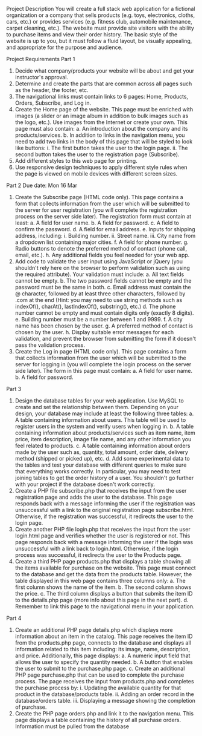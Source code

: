 Project Description
You will create a full stack web application for a fictional organization or a company that sells products
(e.g. toys, electronics, cloths, cars, etc.) or provides services (e.g. fitness club, automobile maintenance,
carpet cleaning, etc.).
The website must provide site visitors with the ability to purchase items and view their order history.
The basic style of the website is up to you, but it must follow a fluid layout, be visually appealing, and
appropriate for the purpose and audience.

Project Requirements
Part 1
1. Decide what company/products your website will be about and get your instructor's approval.
2. Determine and create the parts that are common across all pages such as the header, the footer, etc.
3. The navigational links must contain links to 6 pages: Home, Products, Orders, Subscribe, and Log in.
4. Create the Home page of the website. This page must be enriched with images (a slider or an image
album in addition to bulk images such as the logo, etc.). Use images from the Internet or create your
own. This page must also contain:
a. An introduction about the company and its products/services.
b. In addition to links in the navigation menu, you need to add two links in the body of this page that
will be styled to look like buttons:
i. The first button takes the user to the login page.
ii. The second button takes the user to the registration page (Subscribe).
5. Add different styles to this web page for printing.
6. Use responsive design techniques to apply different style rules when the page is viewed on mobile
devices with different screen sizes.

Part 2
Due date: Mon 16 Mar
1. Create the Subscribe page (HTML code only). This page contains a form that collects information from
the user which will be submitted to the server for user registration (you will complete the registration
process on the server side later). The registration form must contain at least:
a. A field for user name.
b. A field for password.
c. A field to confirm the password.
d. A field for email address.
e. Inputs for shipping address, including:
i. Building number.
ii. Street name.
iii. City name from a dropdown list containing major cities.
f. A field for phone number.
g. Radio buttons to denote the preferred method of contact (phone call, email, etc.).
h. Any additional fields you feel needed for your web app.
2. Add code to validate the user input using JavaScript or jQuery (you shouldn't rely here on the browser
to perform validation such as using the required attribute). Your validation must include:
a. All text fields cannot be empty.
b. The two password fields cannot be empty and the password must be the same in both.
c. Email address must contain the @ character, followed by at least three other characters, followed
by .com at the end (Hint: you may need to use string methods such as indexOf(), charAt(),
lastIndexOf(), substring(), etc.)
d. The phone number cannot be empty and must contain digits only (exactly 8 digits).
e. Building number must be a number between 1 and 9999.
f. A city name has been chosen by the user.
g. A preferred method of contact is chosen by the user.
h. Display suitable error messages for each validation, and prevent the browser from submitting the
form if it doesn't pass the validation process.
3. Create the Log in page (HTML code only). This page contains a form that collects information from the
user which will be submitted to the server for logging in (you will complete the login process on the
server side later). The form in this page must contain:
a. A field for user name.
b. A field for password.

Part 3
1. Design the database tables for your web application. Use MySQL to create and set the relationship
between them. Depending on your design, your database may include at least the following three
tables:
a. A table containing information about users. This table will be used to register users in the system
and verify users when logging in.
b. A table containing information about products/services such as item name, item price, item
description, image file name, and any other information you feel related to products.
c. A table containing information about orders made by the user such as, quantity, total amount,
order date, delivery method (shipped or picked up), etc.
d. Add some experimental data to the tables and test your database with different queries to make
sure that everything works correctly. In particular, you may need to test joining tables to get the
order history of a user. You shouldn't go further with your project if the database doesn't work
correctly.
2. Create a PHP file subscribe.php that receives the input from the user registration page and adds the
user to the database. This page responds back with a message informing the user if the registration
was unsuccessful with a link to the original registration page subscribe.html. Otherwise, if the
registration was successful, it redirects the user to the login page.
3. Create another PHP file login.php that receives the input from the user login.html page and verifies
whether the user is registered or not. This page responds back with a message informing the user if
the login was unsuccessful with a link back to login.html. Otherwise, if the login process was successful,
it redirects the user to the Products page.
4. Create a third PHP page products.php that displays a table showing all the items available for purchase
on the website. This page must connect to the database and get the data from the products table.
However, the table displayed in this web page contains three columns only:
a. The first column shows the name of the item.
b. The second column shows the price.
c. The third column displays a button that submits the item ID to the details.php page (more info
about this page in the next part).
d. Remember to link this page to the navigational menu in your application.

Part 4
1. Create an additional PHP page details.php which displays more information about an item in the
catalog. This page receives the item ID from the products.php page, connects to the database and
displays all information related to this item including: its image, name, description, and price.
Additionally, this page displays:
a. A numeric input field that allows the user to specify the quantity needed.
b. A button that enables the user to submit to the purchase.php page.
c. Create an additional PHP page purchase.php that can be used to complete the purchase process.
The page receives the input from products.php and completes the purchase process by:
i. Updating the available quantity for that product in the database/products table.
ii. Adding an order record in the database/orders table.
iii. Displaying a message showing the completion of purchase.
2. Create the PHP page orders.php and link it to the navigation menu. This page displays a table
containing the history of all purchase orders. Information must be pulled from the database
